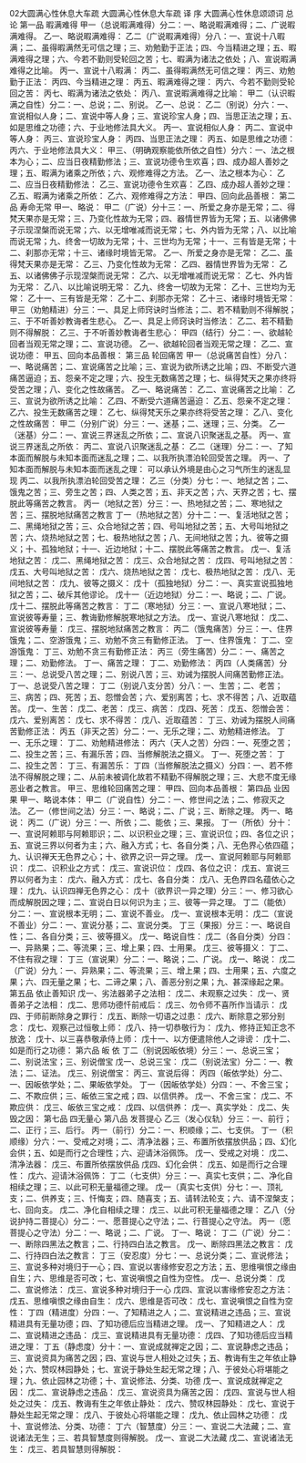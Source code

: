 02大圆满心性休息大车疏
大圆满心性休息大车疏
译 序
大圆满心性休息颂颂词
总 论
第一品 暇满难得
甲一（总说暇满难得）分二：一、略说暇满难得；二、广说暇满难得。
乙一、略说暇满难得：
乙二（广说暇满难得）分八：一、宣说十八暇满；二、虽得暇满然无可信之理；三、劝勉勤于正法；四、今当精进之理；五、暇满难得之理；六、今若不勤则受轮回之苦；七、暇满为诸法之依处；八、宣说暇满难得之比喻。
丙一、宣说十八暇满：
丙二、虽得暇满然无可信之理：
丙三、劝勉勤于正法：
丙四、今当精进之理：
丙五、暇满难得之理：
丙六、今若不勤则受轮回之苦：
丙七、暇满为诸法之依处：
丙八、宣说暇满难得之比喻：
甲二（认识暇满之自性）分二：一、总说；二、别说。
乙一、总说：
乙二（别说）分六：一、宣说相似人身；二、宣说中等人身；三、宣说珍宝人身；四、当思正法之理；五、如是思维之功德；六、于业地修法具大义。
丙一、宣说相似人身：
丙二、宣说中等人身：
丙三、宣说珍宝人身：
丙四、当思正法之理：
丙五、如是思维之功德：
丙六、于业地修法具大义：
甲三、（明确观察能依所依之自性）分六：一、法之根本为心；二、应当日夜精勤修法；三、宣说功德令生欢喜；四、成办超人善妙之理；五、暇满为诸乘之所依；六、观修难得之方法。
乙一、法之根本为心：
乙二、应当日夜精勤修法：
乙三、宣说功德令生欢喜：
乙四、成办超人善妙之理：
乙五、暇满为诸乘之所依：
乙六、观修难得之方法：
甲四、回向此品善根：
第二品 寿命无常
甲一、略说：
甲二（广说）分十三：一、所爱之身亦是无常；二、得梵天果亦是无常；三、乃变化性故为无常；四、器情世界皆为无常；五、以诸佛佛子示现涅槃而说无常；六、以无增唯减而说无常；七、外内皆为无常；八、以比喻而说无常；九、终舍一切故为无常；十、三世均为无常；十一、三有皆是无常；十二、刹那亦无常；十三、诸缘时境皆无常。
乙一、所爱之身亦是无常：
乙二、虽得梵天果亦是无常：
乙三、乃变化性故为无常：
乙四、器情世界皆为无常：
乙五、以诸佛佛子示现涅槃而说无常：
乙六、以无增唯减而说无常：
乙七、外内皆为无常：
乙八、以比喻说明无常：
乙九、终舍一切故为无常：
乙十、三世均为无常：
乙十一、三有皆是无常：
乙十二、刹那亦无常：
乙十三、诸缘时境皆无常：
甲三（劝勉精进）分三：一、具足上师窍诀时当修法；二、若不精勤则不得解脱；三、于不听善妙教诲者生悲心。
乙一、具足上师窍诀时当修法：
乙二、若不精勤则不得解脱：
乙三、于不听善妙教诲者生悲心：
甲四（结行）分二：一、欲越轮回者当观无常之理；二、宣说功德。
乙一、欲越轮回者当观无常之理：
乙二、宣说功德：
甲五、回向本品善根：
第三品 轮回痛苦
甲一（总说痛苦自性）分八：一、略说痛苦；二、宣说痛苦之比喻；三、宣说为欲所诱之比喻；四、不断受六道痛苦逼迫；五、怨亲不定之理；六、投生无数痛苦之理；七、纵得梵天之果亦终将受苦之理；八、变化之性故痛苦。
乙一、略说痛苦：
乙二、宣说痛苦之比喻：
乙三、宣说为欲所诱之比喻：
乙四、不断受六道痛苦逼迫：
乙五、怨亲不定之理：
乙六、投生无数痛苦之理：
乙七、纵得梵天乐之果亦终将受苦之理：
乙八、变化之性故痛苦：
甲二（分别广说）分三：一、迷基；二、迷理；三、分类。
乙一（迷基）分二：一、宣说三界迷乱之所依；二、宣说八识聚迷乱之基。
丙一、宣说三界迷乱之所依：
丙二、宣说八识聚迷乱之基：
乙二（迷理）分二：一、了知本面而解脱与未知本面而迷乱之理；二、以我所执漂泊轮回受苦之理。
丙一、了知本面而解脱与未知本面而迷乱之理：
可以承认外境是由心之习气所生的迷乱显现
丙二、以我所执漂泊轮回受苦之理：
乙三（分类）分七：一、地狱之苦；二、饿鬼之苦；三、旁生之苦；四、人类之苦；五、非天之苦；六、天界之苦；七、摆脱此等痛苦之教言。
丙一（地狱之苦）分三：一、热地狱之苦；二、寒地狱之苦；三、摆脱地狱痛苦之教言
丁一（热地狱之苦）分十二：一、复活地狱之苦；二、黑绳地狱之苦；三、众合地狱之苦；四、号叫地狱之苦；五、大号叫地狱之苦；六、烧热地狱之苦；七、极热地狱之苦；八、无间地狱之苦；九、彼等之摄义；十、孤独地狱；十一、近边地狱；十二、摆脱此等痛苦之教言。
戊一、复活地狱之苦：
戊二、黑绳地狱之苦：
戊三、众合地狱之苦：
戊四、号叫地狱之苦：
戊五、大号叫地狱之苦：
戊六、烧热地狱之苦：
戊七、极热地狱之苦：
戊八、无间地狱之苦：
戊九、彼等之摄义：
戊十（孤独地狱）分二：一、真实宣说孤独地狱之苦；二、破斥其他谬论。
戊十一（近边地狱）分二：一、略说；二、广说。
戊十二、摆脱此等痛苦之教言：
丁二（寒地狱）分三：一、宣说八寒地狱；二、宣说彼等寿量；三、教诲勤修解脱寒地狱之方法。
戊一、宣说八寒地狱：
戊二、宣说彼等寿量：
戊三、摆脱地狱痛苦之教言：
丙二（饿鬼痛苦）分三：一、住界饿鬼；二、空游饿鬼；三、劝勉不贪三有勤修正法。
丁一、住界饿鬼：
丁二、空游饿鬼：
丁三、劝勉不贪三有勤修正法：
丙三（旁生痛苦）分二：一、痛苦之理；二、劝勤修法。
丁一、痛苦之理：
丁二、劝勤修法：
丙四（人类痛苦）分三：一、总说受八苦之理；二、别说八苦；三、劝诫为摆脱人间痛苦勤修正法。
丁一、总说受八苦之理：
丁二（别说八支分苦）分八：一、生苦；二、老苦；三、病苦；四、死苦；五、怨憎会苦；六、爱别离苦；七、求不得苦；八、近取蕴苦。
戊一、生苦：
戊二、老苦：
戊三、病苦：
戊四、死苦：
戊五、怨憎会苦：
戊六、爱别离苦：
戊七、求不得苦：
戊八、近取蕴苦：
丁三、劝诫为摆脱人间痛苦勤修正法：
丙五（非天之苦）分二：一、无乐之理；二、劝勉精进修法。
丁一、无乐之理：
丁二、劝勉精进修法：
丙六（天人之苦）分四：一、死堕之苦；二、投生之苦；三、有漏乐苦；四、当修解脱法之摄义。
丁一、死堕之苦：
丁二、投生之苦：
丁三、有漏苦乐：
丁四（当修解脱法之摄义）分四：一、若不修法不得解脱之理；二、从前未被调化故若不精勤不得解脱之理；三、大悲不度无缘恶业者之教言。
甲三、思维轮回痛苦之理：
甲四、回向本品善根：
第四品 业因果
甲一、略说本体：
甲二（广说自性）分二：一、修世间之法；二、修寂灭之法。
乙一（修世间之法）分三：一、略说；二、广说；三、断除之理。
丙一、略说：
丙二（广说）分三：一、所依；二、能依；三、果报。
丁一（所依）分十：一、宣说阿赖耶与阿赖耶识；二、以识积业之理；三、宣说识位；四、各位之识；五、宣说三界以何者为主；六、融入方式；七、各自分类；八、无色界心依四蕴；九、认识禅天无色界之心；十、欲界之识一异之理。
戊一、宣说阿赖耶与阿赖耶识：
戊二、识积业之方式：
戊三、宣说识位：
戊四、各位之识：
戊五、宣说三界以何者为主：
戊六、融入方式：
戊七、各自分类：
戊八、无色界四名蕴依心之理：
戊九、认识四禅无色界之心：
戊十（欲界识一异之理）分三：一、修习欲心而成解脱因之理；二、宣说白日以何识为主；三、彼等一异之理。
丁二（能依）分二：一、宣说根本无明；二、宣说不善业。
戊一、宣说根本无明：
戊二（宣说不善业）分二：一、宣说分基；二、宣说分类。
丁三（果报）分三：一、略说自性；二、各自分类；三、彼等摄义。
戊一、略说自性：
戊二（各自分类）分四：一、异熟果；二、等流果；三、增上果；四、士用果。
戊三、彼等摄义：
丁二、不住有寂之理：
丁三（宣说果）分二：一、略说；二、广说。
戊一、略说：
戊二（广说）分九：一、异熟果；二、等流果；三、增上果；四、士用果；五、六度之果；六、四无量之果；七、二谛之果；八、善恶分别之果；九、甚深缘起之果。
第五品 依止善知识
戊一、劣法器弟子之法相：
戊二、未观察之过失：
戊一、贤善弟子之法相：
戊二、思师功德忏前戒后：
戊三、勿令师不喜所作当请示：
戊四、于师前断除身之罪行：
戊五、断除一切语之过患：
戊六、断除意之邪分别念：
戊七、观察己过恒敬上师：
戊八、持一切恭敬行为：
戊九、修持正知正念不放逸：
戊十、以三喜恭敬承侍上师：
戊十一、以方便遣除他人之诽谤：
戊十二、如是而行之功德：
第六品 皈 依
丁二（别说因皈依境）分三：一、总说三宝；二、别说法宝；三、别说僧宝
戊一、总说三宝：
戊二（别说法宝）分二：一、教法；二、证法。
戊三、别说僧宝：
丙三、宣说后得：
丙四（皈依学处）分二、一、因皈依学处；二、果皈依学处。
丁一（因皈依学处）分四：一、不舍三宝；二、不欺应供；三、皈依三宝之戒；四、以信供养。
戊一、不舍三宝：
戊二、不欺应供：
戊三、皈依三宝之戒：
戊四、以信供养：
戊一、真实学处：
戊二、失毁之因：
第七品 四无量心
第八品 发菩提心
乙三（发心仪轨）分三：一、前行；二、正行；三、后行。
丙一（前行）分二：一、积顺缘；二、七支供。
丁一（积顺缘）分六：一、受戒之对境；二、清净法器；三、布置所依摆放供品；四、幻化会供；五、如是而行之合理性；六、迎请沐浴佩饰。
戊一、受戒之对境：
戊二、清净法器：
戊三、布置所依摆放供品
戊四、幻化会供：
戊五、如是而行之合理性：
戊六、迎请沐浴佩饰：
丁二（七支供）分三：一、真实七支供；二、净化自相续之理；三、以此可积无量福德之理。
戊一（真实七支供）分七：一、顶礼支；二、供养支；三、忏悔支；四、随喜支；五、请转法轮支；六、请不涅槃支；七、回向支。
戊二、净化自相续之理：
戊三、以此可积无量福德之理：
乙八（分说护持二菩提心）分二：一、愿菩提心之守法；二、行菩提心之守法。
丙一（愿菩提心之守法）分二：一、略说；二、广说。
丁一、略说：
丁二（广说）分二：一、断除四黑法之教言；二、行持四白法之教言。
戊一、断除四黑法之教言：
戊二、行持四白法之教言：
丁三（安忍度）分七：一、总说分类；二、宣说修法；三、宣说多种对境归于一心；四、宣说以害缘修安忍之方法；五、思维嗔恨之缘由自生；六、思维是否可改；七、宣说嗔恨之自性为空性。
戊一、总说分类：
戊二、宣说修法：
戊三、宣说多种对境归于一心
戊四、宣说以害缘修安忍之方法：
戊五、思维嗔恨之缘由自生：
戊六、思维是否可改：
戊七、宣说嗔恨之自性为空性：
丁四（精进度）分四：一、了知精进之人；二、宣说精进之违品；三、宣说精进具有无量功德；四、了知功德后应当精进之理。
戊一、了知精进之人：
戊二、宣说精进之违品：
戊三、宣说精进具有无量功德：
戊四、了知功德后应当精进之理：
丁五（静虑度）分十：一、宣说成就禅定之因；二、宣说静虑之违品；三、宣说资具为痛苦之因；四、宣说与世人相处之过失；五、教诲有生之年依止静处；六、赞叹林园静处；七、宣说于静处生起无常之理；八、于彼处心将堪能之理；九、依止园林之功德；十、宣说修法、分类、功德
戊一、宣说成就禅定之因：
戊二、宣说静虑之违品：
戊三、宣说资具为痛苦之因：
戊四、宣说与世人相处之过失：
戊五、教诲有生之年依止静处：
戊六、赞叹林园静处：
戊七、宣说于静处生起无常之理：
戊八、于彼处心将堪能之理：
戊九、依止园林之功德：
戊十、宣说修法、分类、功德：
丁六（智慧度）分三：一、宣说二大法藏；二、宣说诸法无生；三、若具智慧度则得解脱。
戊一、宣说二大法藏
戊二、宣说诸法无生：
戊三、若具智慧则得解脱：